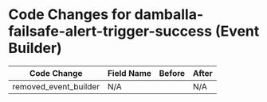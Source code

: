 # Code Changes for damballa-failsafe-alert-trigger-success (Event Builder)

| Code Change | Field Name | Before | After |
|-------------|------------|--------|-------|
| removed_event_builder | N/A |  | N/A |